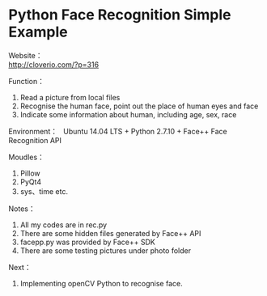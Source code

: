 # Python Face Recognition Simple Example  
  
Website：  
http://cloverio.com/?p=316   
   
Function：  
1. Read a picture from local files   
2. Recognise the human face, point out the place of human eyes and face  
3. Indicate some information about human, including age, sex, race     

Environment：  
Ubuntu 14.04 LTS + Python 2.7.10 + Face++ Face Recognition API
  
Moudles：  
1. Pillow     
2. PyQt4 
3. sys、time etc.

Notes：  
1. All my codes are in rec.py   
2. There are some hidden files generated by Face++ API  
3. facepp.py was provided by Face++ SDK   
4. There are some testing pictures under photo folder  

Next：  
1. Implementing openCV Python to recognise face.  
